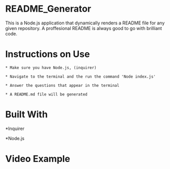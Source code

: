 # README_Generator

This is a Node.js application that dynamically renders a README file for any given repository. A proffesional README is always good to go with brilliant code.

# Instructions on Use

    * Make sure you have Node.js, (inquirer)

    * Navigate to the terminal and the run the command 'Node index.js'

    * Answer the questions that appear in the terminal

    * A README.md file will be generated 

# Built With
*Inquirer
  
*Node.js

# Video Example

